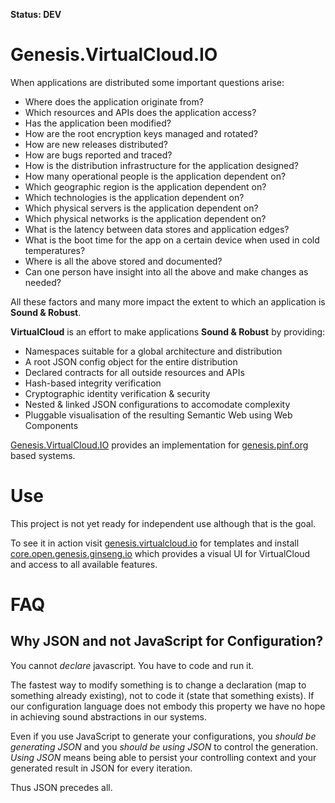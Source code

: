 **Status: DEV**

Genesis.VirtualCloud.IO
=======================

When applications are distributed some important questions arise:

  * Where does the application originate from?
  * Which resources and APIs does the application access?
  * Has the application been modified?
  * How are the root encryption keys managed and rotated?
  * How are new releases distributed?
  * How are bugs reported and traced?
  * How is the distribution infrastructure for the application designed?
  * How many operational people is the application dependent on?
  * Which geographic region is the application dependent on?
  * Which technologies is the application dependent on?
  * Which physical servers is the application dependent on?
  * Which physical networks is the application dependent on?
  * What is the latency between data stores and application edges?
  * What is the boot time for the app on a certain device when used in cold temperatures?
  * Where is all the above stored and documented?
  * Can one person have insight into all the above and make changes as needed?

All these factors and many more impact the extent to which an application is **Sound & Robust**.

**VirtualCloud** is an effort to make applications **Sound & Robust** by providing:

  * Namespaces suitable for a global architecture and distribution
  * A root JSON config object for the entire distribution
  * Declared contracts for all outside resources and APIs
  * Hash-based integrity verification
  * Cryptographic identity verification & security
  * Nested & linked JSON configurations to accomodate complexity
  * Pluggable visualisation of the resulting Semantic Web using Web Components

[Genesis.VirtualCloud.IO](https://github.com/virtualcloud-io/genesis.virtualcloud.io) provides an implementation for [genesis.pinf.org](https://github.com/pinf/genesis.pinf.org) based systems.


Use
===

This project is not yet ready for independent use although that is the goal.

To see it in action visit [genesis.virtualcloud.io](http://genesis.virtualcloud.io) for templates and install [core.open.genesis.ginseng.io](http://core.open.genesis.ginseng.io) which provides a visual UI for VirtualCloud and access to all available features.


FAQ
===

Why JSON and not JavaScript for Configuration?
----------------------------------------------

You cannot *declare* javascript. You have to code and run it.

The fastest way to modify something is to change a declaration (map to something already existing), not to code it (state that something exists). If our configuration language does not embody this property we have no hope in achieving sound abstractions in our systems.

Even if you use JavaScript to generate your configurations, you *should be generating JSON* and you *should be using JSON* to control the generation. *Using JSON* means being able to persist your controlling context and your generated result in JSON for every iteration.

Thus JSON precedes all.


